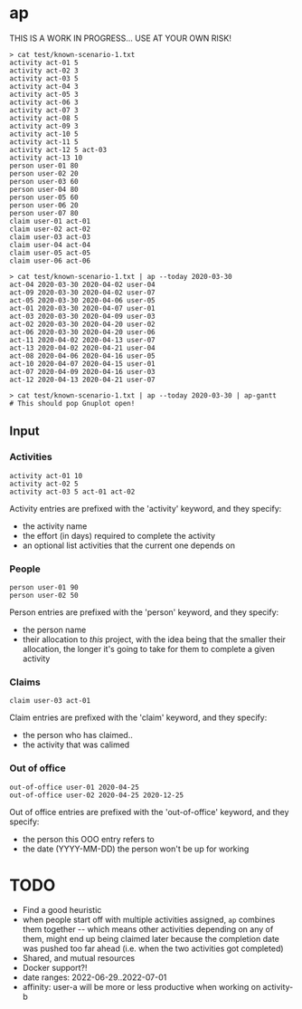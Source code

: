 # ap

THIS IS A WORK IN PROGRESS... USE AT YOUR OWN RISK!

    > cat test/known-scenario-1.txt
    activity act-01 5
    activity act-02 3
    activity act-03 5
    activity act-04 3
    activity act-05 3
    activity act-06 3
    activity act-07 3
    activity act-08 5
    activity act-09 3
    activity act-10 5
    activity act-11 5
    activity act-12 5 act-03
    activity act-13 10
    person user-01 80
    person user-02 20
    person user-03 60
    person user-04 80
    person user-05 60
    person user-06 20
    person user-07 80
    claim user-01 act-01
    claim user-02 act-02
    claim user-03 act-03
    claim user-04 act-04
    claim user-05 act-05
    claim user-06 act-06

    > cat test/known-scenario-1.txt | ap --today 2020-03-30
    act-04 2020-03-30 2020-04-02 user-04
    act-09 2020-03-30 2020-04-02 user-07
    act-05 2020-03-30 2020-04-06 user-05
    act-01 2020-03-30 2020-04-07 user-01
    act-03 2020-03-30 2020-04-09 user-03
    act-02 2020-03-30 2020-04-20 user-02
    act-06 2020-03-30 2020-04-20 user-06
    act-11 2020-04-02 2020-04-13 user-07
    act-13 2020-04-02 2020-04-21 user-04
    act-08 2020-04-06 2020-04-16 user-05
    act-10 2020-04-07 2020-04-15 user-01
    act-07 2020-04-09 2020-04-16 user-03
    act-12 2020-04-13 2020-04-21 user-07

    > cat test/known-scenario-1.txt | ap --today 2020-03-30 | ap-gantt
    # This should pop Gnuplot open!

## Input

### Activities

    activity act-01 10
    activity act-02 5
    activity act-03 5 act-01 act-02

Activity entries are prefixed with the 'activity' keyword, and they specify:

- the activity name
- the effort (in days) required to complete the activity
- an optional list activities that the current one depends on

### People

    person user-01 90
    person user-02 50

Person entries are prefixed with the 'person' keyword, and they specify:

- the person name
- their allocation to _this_ project, with the idea being that the smaller their
  allocation, the longer it's going to take for them to complete a given
  activity

### Claims

    claim user-03 act-01

Claim entries are prefixed with the 'claim' keyword, and they specify:

- the person who has claimed..
- the activity that was calimed

### Out of office

    out-of-office user-01 2020-04-25
    out-of-office user-02 2020-04-25 2020-12-25

Out of office entries are prefixed with the 'out-of-office' keyword, and they
specify:

- the person this OOO entry refers to
- the date (YYYY-MM-DD) the person won't be up for working

# TODO

- Find a good heuristic
- when people start off with multiple activities assigned, `ap` combines them
  together -- which means other activities depending on any of them, might end
  up being claimed later because the completion date was pushed too far ahead
  (i.e. when the two activities got completed)
- Shared, and mutual resources
- Docker support?!
- date ranges: 2022-06-29..2022-07-01
- affinity: user-a will be more or less productive when working on activity-b
